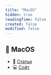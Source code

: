 ```yaml
---
title: "MacOS"
hidden: true
readingTime: false
created: false
modified: false
---
```


## 🍏 MacOS

- 📝 [Статьи](MacOS/articles/)
- 💻 [Софт](MacOS/soft/)
